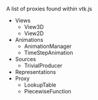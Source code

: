 A list of proxies found within vtk.js

- Views
    - View3D
    - View2D
- Animations
    - AnimationManager
    - TimeStepAnimation
- Sources
    - TrivialProducer
- Representations
- Proxy
    - LookupTable
    - PiecewiseFunction